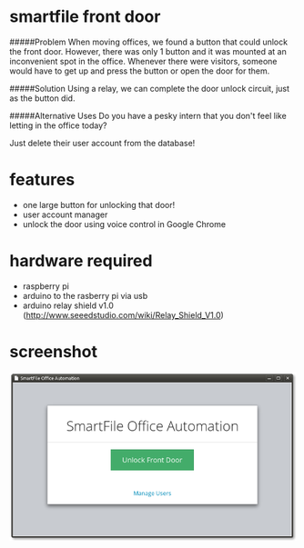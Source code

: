 smartfile front door
====================
#####Problem
When moving offices, we found a button that could unlock the front door. However, there was only 1 button and it was mounted at an inconvenient spot in the office. Whenever there were visitors, someone would have to get up and press the button or open the door for them.

#####Solution
Using a relay, we can complete the door unlock circuit, just as the button did.

#####Alternative Uses
Do you have a pesky intern that you don't feel like letting in the office today?

Just delete their user account from the database!


features
========
- one large button for unlocking that door!
- user account manager
- unlock the door using voice control in Google Chrome

hardware required
=================
- raspberry pi
- arduino to the rasberry pi via usb
- arduino relay shield v1.0 (http://www.seeedstudio.com/wiki/Relay_Shield_V1.0)

screenshot
==========
![Alt text](/misc/screenshot.png?raw=true "web ui")
